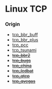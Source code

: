 # Linux TCP

### Origin

* [tcp_bbr_buff](https://github.com/nanqinlang-tcp/tcp_nanqinlang)
* [tcp_bbr_plus](https://github.com/cx9208/bbrplus)
* [tcp_pcc](https://github.com/giltu/KernelPCC)
* [tcp_tsunami](https://github.com/singhigh/502newbbr)
* ~~[tcp_bbr2](https://github.com/marywangran/BBR-the-second)~~
* ~~[tcp_bugs](https://github.com/marywangran/tcp_cdg_and_westwood)~~
* ~~[tcp_china](https://github.com/madeye/tcp_china)~~
* ~~[tcp_ledbat](https://github.com/silviov/TCP-LEDBAT)~~
* ~~[tcp_qtcp](https://github.com/marywangran/QTCP)~~
* ~~[tcp_qvegas](https://github.com/marywangran/qvegas)~~
